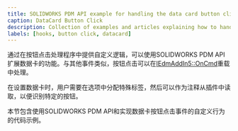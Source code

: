 ```yaml
---
title: SOLIDWORKS PDM API example for handling the data card button click
caption: DataCard Button Click
description: Collection of examples and articles explaining how to handle the button click on data card using SOLIDWORKS PDM Professional API
labels: [hooks, button click, datacard]
---
```

通过在按钮点击处理程序中提供自定义逻辑，可以使用SOLIDWORKS PDM API扩展数据卡的功能。与其他事件类似，按钮点击可以在[IEdmAddIn5::OnCmd](https://help.solidworks.com/2018/english/api/epdmapi/epdm.interop.epdm~epdm.interop.epdm.iedmaddin5~oncmd.html)重载中处理。

在设置数据卡时，用户需要在选项中分配特殊标签，然后可以作为注释从插件中读取，以便识别特定的按钮。

本节包含使用SOLIDWORKS PDM API和实现数据卡按钮点击事件的自定义行为的代码示例。